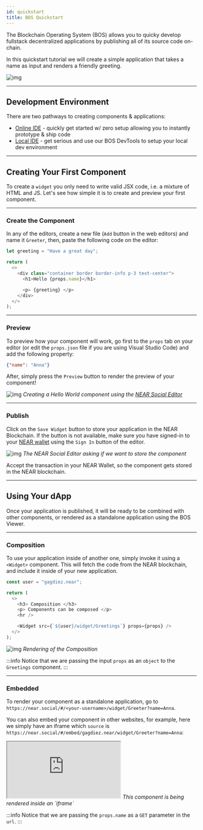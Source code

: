 ```yaml
---
id: quickstart
title: BOS Quickstart
---
```


The Blockchain Operating System (BOS) allows you to quicky develop fullstack decentralized applications by publishing all of its source code on-chain.

In this quickstart tutorial we will create a simple application that takes a name as input and renders a friendly greeting.

![img](/docs/quickstart-1.png)

---

## Development Environment

There are two pathways to creating components & applications:  

- [Online IDE](https://near.org/sandbox) - quickly get started w/ zero setup allowing you to instantly prototype & ship code
- [Local IDE](https://docs.near.org/bos/dev/intro) - get serious and use our BOS DevTools to setup your local dev environment

---

## Creating Your First Component

To create a `widget` you only need to write valid JSX code, i.e. a mixture of HTML and JS. Let's see how simple it is to create and preview your first component.

<hr class="subsection" />

### Create the Component
In any of the editors, create a new file (`Add` button in the web editors) and name it `Greeter`, then, paste the following code on the editor:

```ts
let greeting = "Have a great day";

return (
  <>
    <div class="container border border-info p-3 text-center">
      <h1>Hello {props.name}</h1>

      <p> {greeting} </p>
    </div>
  </>
);
```

<hr class="subsection" />

### Preview
To preview how your component will work, go first to the `props` tab on your editor (or edit the `props.json` file if you are using Visual Studio Code) and add the following property:

```json
{"name": "Anna"}
```

After, simply press the `Preview` button to render the preview of your component!

![img](/docs/quickstart-editor.png)
*Creating a Hello World component using the [NEAR Social Editor](https://near.social/#/edit)*

<hr class="subsection" />

### Publish
Click on the `Save Widget` button to store your application in the NEAR Blockchain. If the button is not available, make sure you have signed-in to your [NEAR wallet](https://wallet.near.org) using the `Sign In` button of the editor.

![img](/docs/quickstart-save.png)
*The NEAR Social Editor asking if we want to store the component*

Accept the transaction in your NEAR Wallet, so the component gets stored in the NEAR blockchain.

<hr class="subsection" />

## Using Your dApp
Once your application is published, it will be ready to be combined with other components, or rendered as a standalone application  using the BOS Viewer. 

<hr class="subsection" />

### Composition
To use your application inside of another one, simply invoke it using a `<Widget>` component. This will fetch the code from the NEAR blockchain, and include it inside of your new application.

```ts
const user = "gagdiez.near";

return (
  <>
    <h3> Composition </h3>
    <p> Components can be composed </p>
    <hr />

    <Widget src={`${user}/widget/Greetings`} props={props} />
  </>
);
```

![img](/docs/quickstart-composition.png)
*Rendering of the Composition*

:::info
Notice that we are passing the input `props` as an `object` to the `Greetings` component.
:::

<hr class="subsection" />

### Embedded
To render your component as a standalone application, go to `https://near.social/#/<your-username>/widget/Greeter?name=Anna`.

You can also embed your component in other websites, for example, here we simply have an iframe which `source` is `https://near.social/#/embed/gagdiez.near/widget/Greeter?name=Anna`:


<iframe style={{"width": "100%", "height":"130px"}} src="https://near.social/#/embed/gagdiez.near/widget/Greeter?name=Anna"></iframe>
<em>This component is being rendered inside an `iframe`</em>


:::info
Notice that we are passing the `props.name` as a `GET` parameter in the `url`.
:::
